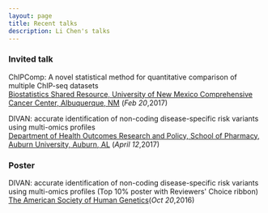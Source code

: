 ```yaml
---
layout: page
title: Recent talks
description: Li Chen's talks
---
```


###  Invited talk

ChIPComp: A novel statistical method for quantitative comparison of multiple ChIP-seq datasets <br/>
[Biostatistics Shared Resource, University of New Mexico Comprehensive Cancer Center, Albuquerque, NM](http://cancer.unm.edu/research/shared-resources/biostatistics-shared-resource/biostatistics-faculty-staff/) (_Feb 20_,2017)


DIVAN: accurate identification of non-coding disease-specific risk variants using multi-omics profiles <br/>
[Department of Health Outcomes Research and Policy, School of Pharmacy, Auburn University, Auburn, AL](http://www.auburn.edu/academic/pharmacy/horp/index.html) (_April 12_,2017)

### Poster

DIVAN: accurate identification of non-coding disease-specific risk variants using multi-omics profiles (Top 10% poster with Reviewers' Choice ribbon) <br/>
[The American Society of Human Genetics](https://www.ashg.org/2016meeting/)(_Oct 20_,2016)

